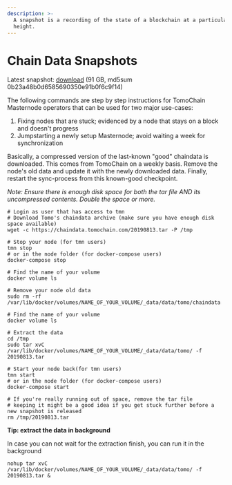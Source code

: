 ```yaml
---
description: >-
  A snapshot is a recording of the state of a blockchain at a particular block
  height.
---
```


# Chain Data Snapshots

Latest snapshot: [download](https://chaindata.tomochain.com/20190813.tar) \(91 GB, md5sum 0b23a48b0d6585690350e91b0f6c9f14\)

The following commands are step by step instructions for TomoChain Masternode operators that can be used for two major use-cases:

1. Fixing nodes that are stuck; evidenced by a node that stays on a block and doesn't progress
2. Jumpstarting a newly setup Masternode; avoid waiting a week for synchronization

Basically, a compressed version of the last-known "good" chaindata is downloaded. This comes from TomoChain on a weekly basis. Remove the node's old data and update it with the newly downloaded data. Finally, restart the sync-process from this known-good checkpoint.

_Note: Ensure there is enough disk space for both the tar file AND its uncompressed contents. Double the space or more._

```text
# Login as user that has access to tmn
# Download Tomo's chaindata archive (make sure you have enough disk space available)
wget -c https://chaindata.tomochain.com/20190813.tar -P /tmp

# Stop your node (for tmn users)
tmn stop
# or in the node folder (for docker-compose users)
docker-compose stop

# Find the name of your volume
docker volume ls

# Remove your node old data
sudo rm -rf /var/lib/docker/volumes/NAME_OF_YOUR_VOLUME/_data/data/tomo/chaindata

# Find the name of your volume
docker volume ls

# Extract the data
cd /tmp
sudo tar xvC /var/lib/docker/volumes/NAME_OF_YOUR_VOLUME/_data/data/tomo/ -f 20190813.tar

# Start your node back(for tmn users)
tmn start
# or in the node folder (for docker-compose users)
docker-compose start

# If you're really running out of space, remove the tar file
# keeping it might be a good idea if you get stuck further before a new snapshot is released
rm /tmp/20190813.tar
```

**Tip: extract the data in background**

In case you can not wait for the extraction finish, you can run it in the background

```text
nohup tar xvC /var/lib/docker/volumes/NAME_OF_YOUR_VOLUME/_data/data/tomo/ -f 20190813.tar &
```

